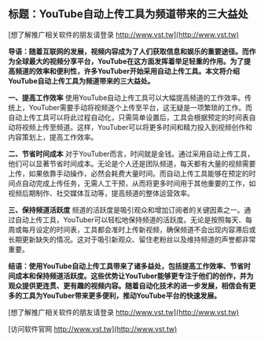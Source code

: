 ## **标题：YouTube自动上传工具为频道带来的三大益处**

[想了解推广相关软件的朋友请登录 http://www.vst.tw](http://www.vst.tw)

**导语：随着互联网的发展，视频内容成为了人们获取信息和娱乐的重要途径。而作为全球最大的视频分享平台，YouTube在这方面发挥着举足轻重的作用。为了提高频道的效率和便利性，许多YouTuber开始采用自动上传工具。本文将介绍YouTube自动上传工具为频道带来的三大益处。**

**一、提高工作效率**
使用YouTube自动上传工具可以大幅提高频道的工作效率。传统上，YouTuber需要手动将视频逐个上传至平台，这无疑是一项繁琐的工作。而自动上传工具可以将此过程自动化，只需简单设置后，工具会根据预定的时间表自动将视频上传至频道。这样，YouTuber可以将更多时间和精力投入到视频创作和内容策划上，提高工作效率。

**二、节省时间成本**
对于YouTuber而言，时间就是金钱。通过采用自动上传工具，他们可以显著节省时间成本。无论是个人还是团队频道，每天都有大量的视频需要上传，如果依靠手动操作，必然会耗费大量时间。而自动上传工具能够在预定的时间点自动完成上传任务，无需人工干预，从而将更多时间用于其他重要的工作，如视频后期制作、社交媒体互动等，提高频道的整体运营效率。

**三、保持频道活跃度**
频道的活跃度是吸引观众和增加订阅者的关键因素之一。通过自动上传工具，YouTuber可以轻松地保持频道的活跃度。无论是按照每天、每周或每月设定的时间表，工具都会准时上传新视频，确保频道不会出现内容滞后或长期更新缺失的情况。这对于吸引新观众、留住老粉丝以及维持频道的声誉都非常重要。

**结语：使用YouTube自动上传工具带来了诸多益处，包括提高工作效率、节省时间成本和保持频道活跃度。这些优势让YouTuber能够更专注于他们的创作，并为观众提供更连贯、更有趣的视频内容。随着自动化技术的进一步发展，相信会有更多的工具为YouTuber带来更多便利，推动YouTube平台的快速发展。**

[想了解推广相关软件的朋友请登录 http://www.vst.tw](http://www.vst.tw)


[访问软件官网 http://www.vst.tw](http://www.vst.tw)
